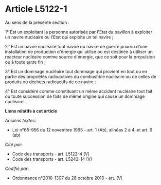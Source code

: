 # Article L5122-1

Au sens de la présente section :

1° Est un exploitant la personne autorisée par l'Etat du pavillon à exploiter un navire nucléaire ou l'Etat qui exploite un
tel navire ;

2° Est un navire nucléaire tout navire ou navire de guerre pourvu d'une installation de production d'énergie qui utilise ou
est destinée à utiliser un réacteur nucléaire comme source d'énergie, que ce soit pour la propulsion ou à toute autre fin ;

3° Est un dommage nucléaire tout dommage qui provient en tout ou en partie des propriétés radioactives du combustible
nucléaire ou de celles de produits ou déchets radioactifs de ce navire ;

4° Est considéré comme constituant un même accident nucléaire tout fait ou toute succession de faits de même origine qui
cause un dommage nucléaire.

**Liens relatifs à cet article**

_Anciens textes_:

  - Loi n°65-956 du 12 novembre 1965 - art. 1 (Ab), alinéas 2 à 4, et art. 9 (ab)

_Cité par_:

  - Code des transports - art. L5122-4 (V)
  - Code des transports - art. L5242-14 (V)

_Codifié par_:

  - Ordonnance n°2010-1307 du 28 octobre 2010 - art. (V)
